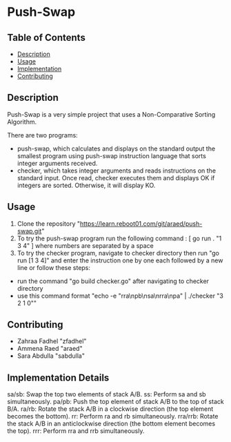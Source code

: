 # Push-Swap

## Table of Contents

- [Description](#description)
- [Usage](#usage)
- [Implementation](#implementation-details)
- [Contributing](#contributing)

## Description

Push-Swap is a very simple project that uses a Non-Comparative Sorting Algorithm. 

There are two programs: 
- push-swap, which calculates and displays on the standard output the smallest program using push-swap instruction language that sorts integer arguments received.
- checker, which takes integer arguments and reads instructions on the standard input. Once read, checker executes them and displays OK if integers are sorted. Otherwise, it will display KO.

## Usage

1. Clone the repository "https://learn.reboot01.com/git/araed/push-swap.git" 
2. To try the push-swap program run the following command : [ go run . "1 3 4" ] where numbers are separated by a space
3. To try the checker program, navigate to checker directory then run "go run [1 3 4]" and enter the instruction one by one each followed by a new line 
or follow these steps:
- run the command "go build checker.go" after navigating to checker directory
- use this command format "echo -e "rra\npb\nsa\nrra\npa" | ./checker "3 2 1 0""

## Contributing
  - Zahraa Fadhel "zfadhel"
  - Ammena Raed "araed"
  - Sara Abdulla "sabdulla"

## Implementation Details

sa/sb: Swap the top two elements of stack A/B.
ss: Perform sa and sb simultaneously.
pa/pb: Push the top element of stack A/B to the top of stack B/A.
ra/rb: Rotate the stack A/B in a clockwise direction (the top element becomes the bottom).
rr: Perform ra and rb simultaneously.
rra/rrb: Rotate the stack A/B in an anticlockwise direction (the bottom element becomes the top).
rrr: Perform rra and rrb simultaneously.